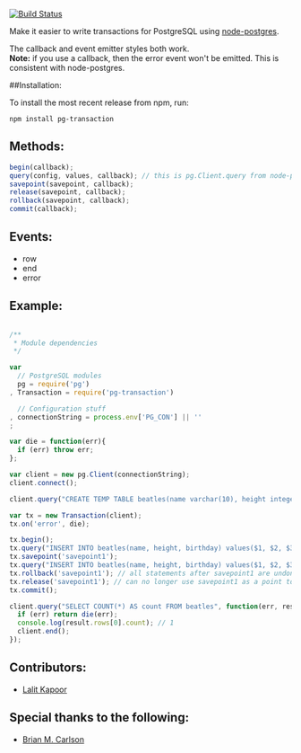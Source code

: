 [![Build Status](https://travis-ci.org/goodybag/node-pg-transaction.png)](https://travis-ci.org/goodybag/node-pg-transaction)

Make it easier to write transactions for PostgreSQL using [node-postgres](https://github.com/brianc/node-postgres).

The callback and event emitter styles both work.  
**Note:** if you use a callback, then the error event won't be emitted. This is consistent with node-postgres.

##Installation:

To install the most recent release from npm, run:

```
npm install pg-transaction
```

## Methods:

```javascript
begin(callback);
query(config, values, callback); // this is pg.Client.query from node-postgres
savepoint(savepoint, callback);
release(savepoint, callback);
rollback(savepoint, callback);
commit(callback);
```

## Events:

- row
- end
- error

## Example:

```javascript

/**
 * Module dependencies
 */

var
  // PostgreSQL modules
  pg = require('pg')
, Transaction = require('pg-transaction')

  // Configuration stuff
, connectionString = process.env['PG_CON'] || ''
;

var die = function(err){
  if (err) throw err;
};

var client = new pg.Client(connectionString);
client.connect();

client.query("CREATE TEMP TABLE beatles(name varchar(10), height integer, birthday timestamptz)");

var tx = new Transaction(client);
tx.on('error', die);

tx.begin();
tx.query("INSERT INTO beatles(name, height, birthday) values($1, $2, $3)", ['Ringo', 67, new Date(1945, 11, 2)]);
tx.savepoint('savepoint1');
tx.query("INSERT INTO beatles(name, height, birthday) values($1, $2, $3)", ['John', 68, new Date(1944, 10, 13)]);
tx.rollback('savepoint1'); // all statements after savepoint1 are undone (John will not be inserted)
tx.release('savepoint1'); // can no longer use savepoint1 as a point to rollback to
tx.commit();

client.query("SELECT COUNT(*) AS count FROM beatles", function(err, result){
  if (err) return die(err);
  console.log(result.rows[0].count); // 1
  client.end();
});
```

## Contributors:

- [Lalit Kapoor](https://github.com/lalitkapoor)

## Special thanks to the following:

- [Brian M. Carlson](https://github.com/brianc)
